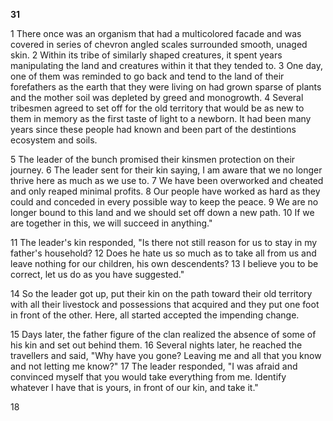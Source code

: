 **31**

1 There once was an organism that had a multicolored facade and was covered in series of chevron angled scales surrounded smooth, unaged skin. 2 Within its tribe of similarly shaped creatures, it spent years manipulating the land and creatures within it that they tended to. 3 One day, one of them was reminded to go back and tend to the land of their forefathers as the earth that they were living on had grown sparse of plants and the mother soil was depleted by greed and monogrowth. 4 Several tribesmen agreed to set off for the old territory that would be as new to them in memory as the first taste of light to a newborn. It had been many years since these people had known and been part of the destintions ecosystem and soils.  

5 The leader of the bunch promised their kinsmen protection on their journey. 6 The leader sent for their kin saying, I am aware that we no longer thrive here as much as we use to. 7 We have been overworked and cheated and only reaped minimal profits. 8 Our people have worked as hard as they could and conceded in every possible way to keep the peace. 9 We are no longer bound to this land and we should set off down a new path. 10 If we are together in this, we will succeed in anything."  

11 The leader's kin responded, "Is there not still reason for us to stay in my father's household? 12 Does he hate us so much as to take all from us and leave nothing for our children, his own descendents? 13 I believe you to be correct, let us do as you have suggested."  

14 So the leader got up, put their kin on the path toward their old territory with all their livestock and possessions that acquired and they put one foot in front of the other. Here, all started accepted the impending change. 

15 Days later, the father figure of the clan realized the absence of some of his kin and set out behind them. 16 Several nights later, he reached the travellers and said, "Why have you gone? Leaving me and all that you know and not letting me know?" 17 The leader responded, "I was afraid and convinced myself that you would take everything from me. Identify whatever I have that is yours, in front of our kin, and take it."  

18 
